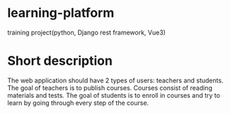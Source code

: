 # learning-platform

training project(python, Django rest framework, Vue3)

# Short description

The web application should have 2 types of users: teachers and students. The goal of teachers is to publish courses. Courses consist of reading materials and tests. The goal of students is to enroll in courses and try to learn by going through every step of the course.


